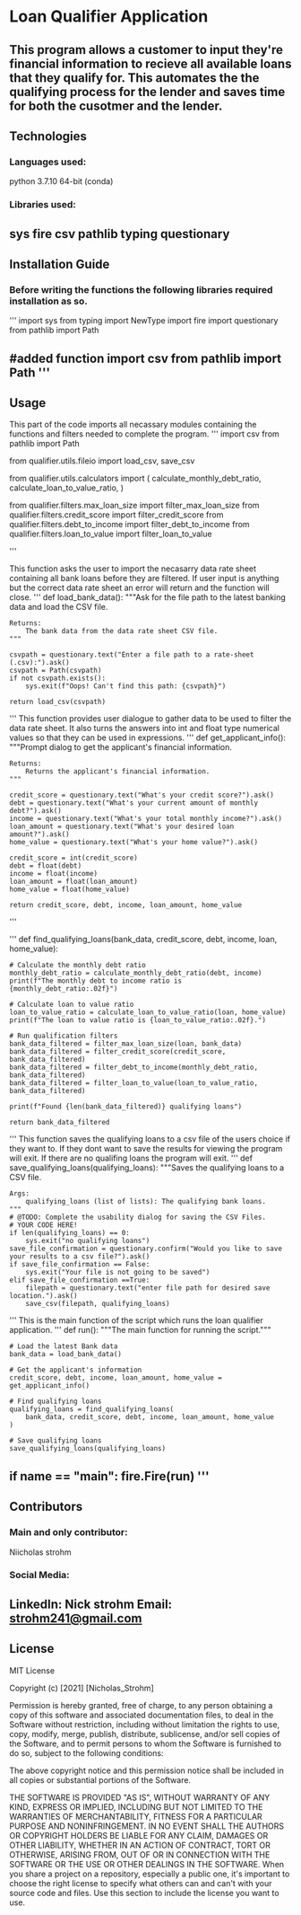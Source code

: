 # Loan Qualifier Application
This program allows a customer to input they're financial information to recieve all available loans that they qualify for. This automates the the qualifying process for the lender and saves time for both the cusotmer and the lender.
---

## Technologies
### Languages used:
python 3.7.10 64-bit (conda)
### Libraries used:
sys
fire
csv
pathlib
typing
questionary
---

## Installation Guide
### Before writing the functions the following libraries required installation as so.
'''
import sys
from typing import NewType
import fire
import questionary
from pathlib import Path

#added function
import csv
from pathlib import Path
'''
---

## Usage
This part of the code imports all necassary modules containing the functions and filters needed to complete the program.
'''
import csv
from pathlib import Path

    
from qualifier.utils.fileio import load_csv, save_csv

from qualifier.utils.calculators import (
    calculate_monthly_debt_ratio,
    calculate_loan_to_value_ratio,
)

from qualifier.filters.max_loan_size import filter_max_loan_size
from qualifier.filters.credit_score import filter_credit_score
from qualifier.filters.debt_to_income import filter_debt_to_income
from qualifier.filters.loan_to_value import filter_loan_to_value

'''

This function asks the user to import the necasarry data rate sheet containing all bank loans before they are filtered. If user input is anything but the correct data rate sheet an error will return and the function will close.
'''
def load_bank_data():
    """Ask for the file path to the latest banking data and load the CSV file.

    Returns:
        The bank data from the data rate sheet CSV file.
    """

    csvpath = questionary.text("Enter a file path to a rate-sheet (.csv):").ask()
    csvpath = Path(csvpath)
    if not csvpath.exists():
        sys.exit(f"Oops! Can't find this path: {csvpath}")

    return load_csv(csvpath)
'''
This function provides user dialogue to gather data to be used to filter the data rate sheet. It also turns the answers into int and float type numerical values so that they can be used in expressions.
'''
def get_applicant_info():
    """Prompt dialog to get the applicant's financial information.

    Returns:
        Returns the applicant's financial information.
    """

    credit_score = questionary.text("What's your credit score?").ask()
    debt = questionary.text("What's your current amount of monthly debt?").ask()
    income = questionary.text("What's your total monthly income?").ask()
    loan_amount = questionary.text("What's your desired loan amount?").ask()
    home_value = questionary.text("What's your home value?").ask()

    credit_score = int(credit_score)
    debt = float(debt)
    income = float(income)
    loan_amount = float(loan_amount)
    home_value = float(home_value)

    return credit_score, debt, income, loan_amount, home_value
'''

'''
def find_qualifying_loans(bank_data, credit_score, debt, income, loan, home_value):

    # Calculate the monthly debt ratio
    monthly_debt_ratio = calculate_monthly_debt_ratio(debt, income)
    print(f"The monthly debt to income ratio is {monthly_debt_ratio:.02f}")

    # Calculate loan to value ratio
    loan_to_value_ratio = calculate_loan_to_value_ratio(loan, home_value)
    print(f"The loan to value ratio is {loan_to_value_ratio:.02f}.")

    # Run qualification filters
    bank_data_filtered = filter_max_loan_size(loan, bank_data)
    bank_data_filtered = filter_credit_score(credit_score, bank_data_filtered)
    bank_data_filtered = filter_debt_to_income(monthly_debt_ratio, bank_data_filtered)
    bank_data_filtered = filter_loan_to_value(loan_to_value_ratio, bank_data_filtered)

    print(f"Found {len(bank_data_filtered)} qualifying loans")

    return bank_data_filtered
'''
This function saves the qualifying loans to a csv file of the users choice if they want to. If they dont want to save the results for viewing the program will exit. If there are no qualifing loans the program will exit.
'''
def save_qualifying_loans(qualifying_loans):
    """Saves the qualifying loans to a CSV file.

    Args:
        qualifying_loans (list of lists): The qualifying bank loans.
    """
    # @TODO: Complete the usability dialog for saving the CSV Files.
    # YOUR CODE HERE!
    if len(qualifying_loans) == 0:
        sys.exit("no qualifying loans")
    save_file_confirmation = questionary.confirm("Would you like to save your results to a csv file?").ask()    
    if save_file_confirmation == False:
        sys.exit("Your file is not going to be saved")
    elif save_file_confirmation ==True:
        filepath = questionary.text("enter file path for desired save location.").ask()
        save_csv(filepath, qualifying_loans)
'''
This is the main function of the script which runs the loan qualifier application.
'''
def run():
    """The main function for running the script."""

    # Load the latest Bank data
    bank_data = load_bank_data()

    # Get the applicant's information
    credit_score, debt, income, loan_amount, home_value = get_applicant_info()

    # Find qualifying loans
    qualifying_loans = find_qualifying_loans(
        bank_data, credit_score, debt, income, loan_amount, home_value
    )

    # Save qualifying loans
    save_qualifying_loans(qualifying_loans)

if __name__ == "__main__":
    fire.Fire(run)
'''
---

## Contributors
### Main and only contributor:
Niicholas strohm
### Social Media:
 LinkedIn: Nick strohm
 Email: strohm241@gmail.com
---

## License
MIT License

Copyright (c) [2021] [Nicholas_Strohm]

Permission is hereby granted, free of charge, to any person obtaining a copy
of this software and associated documentation files, to deal
in the Software without restriction, including without limitation the rights
to use, copy, modify, merge, publish, distribute, sublicense, and/or sell
copies of the Software, and to permit persons to whom the Software is
furnished to do so, subject to the following conditions:

The above copyright notice and this permission notice shall be included in all
copies or substantial portions of the Software.

THE SOFTWARE IS PROVIDED "AS IS", WITHOUT WARRANTY OF ANY KIND, EXPRESS OR
IMPLIED, INCLUDING BUT NOT LIMITED TO THE WARRANTIES OF MERCHANTABILITY,
FITNESS FOR A PARTICULAR PURPOSE AND NONINFRINGEMENT. IN NO EVENT SHALL THE
AUTHORS OR COPYRIGHT HOLDERS BE LIABLE FOR ANY CLAIM, DAMAGES OR OTHER
LIABILITY, WHETHER IN AN ACTION OF CONTRACT, TORT OR OTHERWISE, ARISING FROM,
OUT OF OR IN CONNECTION WITH THE SOFTWARE OR THE USE OR OTHER DEALINGS IN THE
SOFTWARE.
When you share a project on a repository, especially a public one, it's important to choose the right license to specify what others can and can't with your source code and files. Use this section to include the license you want to use.
